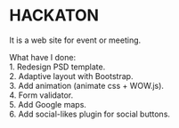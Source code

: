 # HACKATON 

It is a web site for event or meeting.

What have I done: <br>
    1. Redesign PSD template.<br>
    2. Adaptive layout with Bootstrap.<br>
    3. Add animation (animate css + WOW.js).<br>
    4. Form validator.<br>
    5. Add Google maps. <br>
    6. Add social-likes plugin for social buttons. <br>



